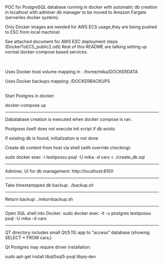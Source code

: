 POC for PostgreSQL database running in docker with automatic db creation in localhost
with adminer db manager to be moved to Amazon Fargate (serverles docker system). 

Only Docker images are needed for AWS ECS usage,they are being pushed to ESC from local machine)

See attached document for AWS ESC deployment steps (DockerToECS_public2.odt)
Rest of this README are talking setting up normal docker-compose based services.

<br>
<br>
Uses Docker host volume mapping in : /home/mika/DOCKERDATA

Uses Docker backups mapping: /DOCKERBACKUPS
<br>
<br>

Start Postgres in docker:

docker-compose up

--------------------------------------------------

Dabatabase creation is executed when docker compose is ran.

Postgress itself does not execute init script if db exists

If existing db is found, initialization is not done

Create db content from host via shell (with override checking):

sudo docker exec -i testipossu psql -U mika -d cars < ./create_db.sql

---------------------------------------------------

Adminer, UI for db management: http://localhost:8100

----------------------------------------------------

Take timestampped db backup:
./backup.sh

----------------------------------------------------

Return backup:
./returnbackup.sh

----------------------------------------------------

Open SQL shell into Docker:
sudo docker exec -it -u postgres testipossu psql -U mika -d cars


------------------------------------------
QT directory includes small Qt(5.15) app to "access" database (showing SELECT * FROM cars;)

Qt Postgres may require driver installation:

sudo apt-get install libqt5sql5-psql libpq-dev
